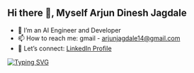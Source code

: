 ## Hi there 👋, Myself Arjun Dinesh Jagdale

- 🔭 I’m an AI Engineer and Developer
- 📫 How to reach me: gmail - arjunjagdale14@gmail.com
- 📇 Let’s connect: [LinkedIn Profile](https://www.linkedin.com/in/arjun-jagdale/)

[![Typing SVG](https://readme-typing-svg.demolab.com/?lines=First+line+of+text;Second+line+of+text)](https://git.io/typing-svg)
